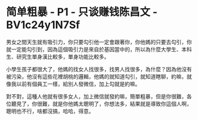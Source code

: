 # 简单粗暴 - P1 - 只谈赚钱陈昌文 - BV1c24y1N7Sf

男女之間天生就有吸引力，你只要勾引他一定會跟著你，你他媽的只要去勾引，你就一定能勾引到，因為這個吸引力是來自於基因當中的，所以為什麼大學生、本科生、研究生單身漢比較多，單身功能比較多。

小學生孩子都很大了，他媽的找女人找很多，找男人找很多，為什麼？因為他沒有被污染，他沒有這些花裡胡桃的邏輯，他媽的就知道勾引，就知道瞎聊，約嘛，就像我以前有個員工一樣，給別人發微信，加上勾就是約嘛。

對不對，這種人他就有很多女人，加上微信就發約嘛，簡單粗暴，但是你很難，各位聽見了，你很難，就是你他媽太聰明了，你想法多，結果就是導致你這個人啊，聰明也不行，啥都沒搞，哈哈，得意。

